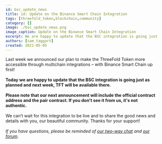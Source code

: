 ```yaml
---
id: bsc_update_news
title: id: Update on the Binance Smart Chain Integration
tags: [threefold_token,blockchain,community]
category: []
image: ./bsc_update_news.png
image_caption: Update on the Binance Smart Chain Integration
excerpt: We are happy to update that the BSC integration is going just as planned and next week, TFT will be available there.
authors: [sam_taggart]
created: 2021-05-05
---
```


Last week we announced our plan to make the ThreeFold Token more accessible through multichain integrations – with Binance Smart Chain up first!
<br />
<br />
**Today we are happy to update that the BSC integration is going just as planned and next week, TFT will be available there.**
<br />
<br />
**Please note that our next announcement will include the official contract address and the pair contract. If you don't see it from us, it's not authentic.**
<br />
<br />
We can’t wait for this integration to be live and to share the good news and details with you, our beautiful community. Thanks for your support!
<br />
<br />
*If you have questions, please be reminded of [our two-way chat](https://t.me/threefold) and [our forum](https://forum.threefold.io/).*
